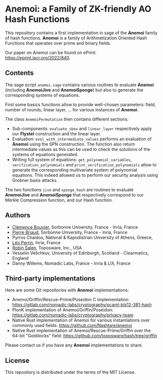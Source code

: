 # Anemoi: a Family of ZK-friendly AO Hash Functions

This repository contains a first implementation in sage of the **Anemoi** family of hash functions.
**Anemoi** is a family of Arithmetization Oriented Hash Functions that operates over prime and binary fields.

Our paper on Anemoi can be found on ePrint: <https://eprint.iacr.org/2022/840>.

## Contents

The sage script ```anemoi.sage``` contains various routines to evaluate **Anemoi** (including **AnemoiJive** and **AnemoiSponge**) but also to generate the corresponding systems of equations.

First some basics functions allow to provide well-chosen parameters: field, number of rounds, linear layer, ... for various instances of **Anemoi**.

The class ```AnemoiPermutation``` then contains different sections:

- Sub-components: ```evaluate_sbox``` and ```linear_layer``` respectively apply our **Flystel** construction and the linear layer.
- Evaluation: ```eval_with_intermediate_values``` performs an evaluation of **Anemoi** using the SPN construction. The function also return intermediate values as this can be used to check the solutions of the systems of equations generated.
- Writing full system of equations: ```get_polynomial_variables```, ```verification_polynomials``` and ```print_verification_polynomials``` allow to generate the corresponding multivariate system of polynomial equations. This indeed allowed us to perform our security analysis using Grobner basis attacks.

The two functions ```jive``` and ```sponge_hash``` are routines to evaluate **AnemoiJive** and **AnemoiSponge** that respectively correspond to our Merkle Compression function, and our Hash function.

## Authors

- [Clémence Bouvier](https://who.rocq.inria.fr/Clemence.Bouvier/), Sorbonne University, France - Inria, France
- [Pierre Briaud](https://who.rocq.inria.fr/Pierre.Briaud/), Sorbonne University, France - Inria, France
- Pyrros Chaidos, National & Kapodistrian University of Athens, Greece,
- [Léo Perrin](https://who.paris.inria.fr/Leo.Perrin/), Inria, France
- [Robin Salen](https://twitter.com/RobinSalen), Toposware, Inc., USA
- Vesselin Velichkov, University of Edinburgh, Scotland - Clearmatics, England
- Danny Willems, Nomadic Labs, France - Inria & LIX, France

## Third-party implementations

Here are some Git repositories with **Anemoi** implementations:

- Anemoi/Griffin/Rescue-Prime/Poseidon C implementation: <https://gitlab.com/nomadic-labs/cryptography/ocaml-bls12-381-hash>
- PlonK implementation of Anemoi/Griffin/Poseidon: <https://gitlab.com/nomadic-labs/cryptography/privacy-team>
- Native Rust implementation of Anemoi for various instantiations over commonly used fields: <https://github.com/Nashtare/anemoi>
- Native Rust implementation of Anemoi/Rescue-Prime/Griffin over the 64-bit "Goldilocks" field: <https://github.com/toposware/hash/tree/griffin>

Please contact us if you have any **Anemoi** implementations to share.

## License

This repository is distributed under the terms of the MIT License.
